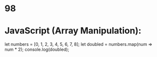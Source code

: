 # 98
# JavaScript (Array Manipulation):
let numbers = [0, 1, 2, 3, 4, 5, 6, 7, 8];
let doubled = numbers.map(num => num * 2);
console.log(doubled);
